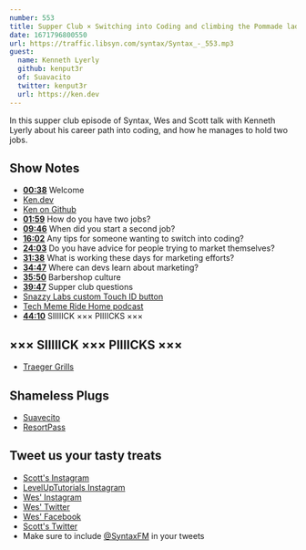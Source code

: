 ```yaml
---
number: 553
title: Supper Club × Switching into Coding and climbing the Pommade ladder with Kenneth Lyerly
date: 1671796800550
url: https://traffic.libsyn.com/syntax/Syntax_-_553.mp3
guest:
  name: Kenneth Lyerly
  github: kenput3r
  of: Suavacito
  twitter: kenput3r
  url: https://ken.dev
---
```


In this supper club episode of Syntax, Wes and Scott talk with Kenneth Lyerly about his career path into coding, and how he manages to hold two jobs.

## Show Notes

- **[00:38](#t=00:38)** Welcome
- [Ken.dev](https://ken.dev)
- [Ken on Github](https://github.com/kenput3r)
- **[01:59](#t=01:59)** How do you have two jobs?
- **[09:46](#t=09:46)** When did you start a second job?
- **[16:02](#t=16:02)** Any tips for someone wanting to switch into coding?
- **[24:03](#t=24:03)** Do you have advice for people trying to market themselves?
- **[31:38](#t=31:38)** What is working these days for marketing efforts?
- **[34:47](#t=34:47)** Where can devs learn about marketing?
- **[35:50](#t=35:50)** Barbershop culture
- **[39:47](#t=39:47)** Supper club questions
- [Snazzy Labs custom Touch ID button](https://www.youtube.com/watch?v=hz9Ek6fxX48)
- [Tech Meme Ride Home podcast](https://news.techmeme.com/180306/podcast)
- **[44:10](#t=44:10)** SIIIIICK ××× PIIIICKS ×××

## ××× SIIIIICK ××× PIIIICKS ×××

- [Traeger Grills](https://www.traeger.com)

## Shameless Plugs

- [Suavecito](http://www.suavecito.com)
- [ResortPass](https://www.resortpass.com)

## Tweet us your tasty treats

- [Scott's Instagram](https://www.instagram.com/stolinski/)
- [LevelUpTutorials Instagram](https://www.instagram.com/LevelUpTutorials/)
- [Wes' Instagram](https://www.instagram.com/wesbos/)
- [Wes' Twitter](https://twitter.com/wesbos)
- [Wes' Facebook](https://www.facebook.com/wesbos.developer)
- [Scott's Twitter](https://twitter.com/stolinski)
- Make sure to include [@SyntaxFM](https://twitter.com/SyntaxFM) in your tweets
